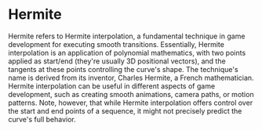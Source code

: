 # Hermite

Hermite refers to Hermite interpolation, a fundamental technique in game development for executing smooth transitions. Essentially, Hermite interpolation is an application of polynomial mathematics, with two points applied as start/end (they're usually 3D positional vectors), and the tangents at these points controlling the curve's shape. The technique's name is derived from its inventor, Charles Hermite, a French mathematician. Hermite interpolation can be useful in different aspects of game development, such as creating smooth animations, camera paths, or motion patterns. Note, however, that while Hermite interpolation offers control over the start and end points of a sequence, it might not precisely predict the curve's full behavior.